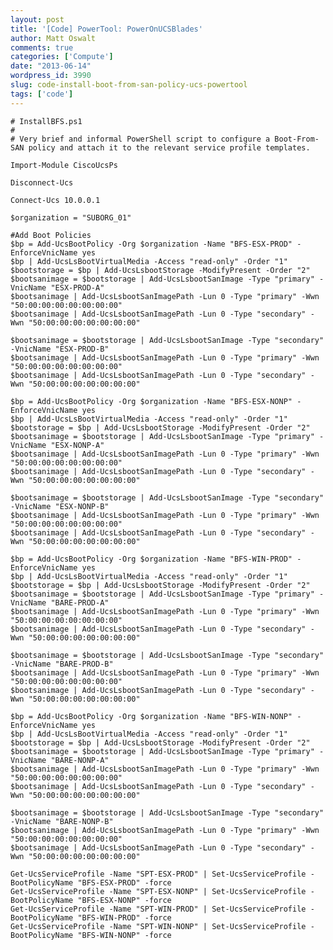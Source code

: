 ```yaml
---
layout: post
title: '[Code] PowerTool: PowerOnUCSBlades'
author: Matt Oswalt
comments: true
categories: ['Compute']
date: "2013-06-14"
wordpress_id: 3990
slug: code-install-boot-from-san-policy-ucs-powertool
tags: ['code']
---
```



    # InstallBFS.ps1
    #
    # Very brief and informal PowerShell script to configure a Boot-From-SAN policy and attach it to the relevant service profile templates.
     
    Import-Module CiscoUcsPs
     
    Disconnect-Ucs
     
    Connect-Ucs 10.0.0.1
     
    $organization = "SUBORG_01"
     
    #Add Boot Policies
    $bp = Add-UcsBootPolicy -Org $organization -Name "BFS-ESX-PROD" -EnforceVnicName yes
    $bp | Add-UcsLsBootVirtualMedia -Access "read-only" -Order "1"
    $bootstorage = $bp | Add-UcsLsbootStorage -ModifyPresent -Order "2"
    $bootsanimage = $bootstorage | Add-UcsLsbootSanImage -Type "primary" -VnicName "ESX-PROD-A"
    $bootsanimage | Add-UcsLsbootSanImagePath -Lun 0 -Type "primary" -Wwn "50:00:00:00:00:00:00:00"
    $bootsanimage | Add-UcsLsbootSanImagePath -Lun 0 -Type "secondary" -Wwn "50:00:00:00:00:00:00:00"
     
    $bootsanimage = $bootstorage | Add-UcsLsbootSanImage -Type "secondary" -VnicName "ESX-PROD-B"
    $bootsanimage | Add-UcsLsbootSanImagePath -Lun 0 -Type "primary" -Wwn "50:00:00:00:00:00:00:00"
    $bootsanimage | Add-UcsLsbootSanImagePath -Lun 0 -Type "secondary" -Wwn "50:00:00:00:00:00:00:00"
     
    $bp = Add-UcsBootPolicy -Org $organization -Name "BFS-ESX-NONP" -EnforceVnicName yes
    $bp | Add-UcsLsBootVirtualMedia -Access "read-only" -Order "1"
    $bootstorage = $bp | Add-UcsLsbootStorage -ModifyPresent -Order "2"
    $bootsanimage = $bootstorage | Add-UcsLsbootSanImage -Type "primary" -VnicName "ESX-NONP-A"
    $bootsanimage | Add-UcsLsbootSanImagePath -Lun 0 -Type "primary" -Wwn "50:00:00:00:00:00:00:00"
    $bootsanimage | Add-UcsLsbootSanImagePath -Lun 0 -Type "secondary" -Wwn "50:00:00:00:00:00:00:00"
     
    $bootsanimage = $bootstorage | Add-UcsLsbootSanImage -Type "secondary" -VnicName "ESX-NONP-B"
    $bootsanimage | Add-UcsLsbootSanImagePath -Lun 0 -Type "primary" -Wwn "50:00:00:00:00:00:00:00"
    $bootsanimage | Add-UcsLsbootSanImagePath -Lun 0 -Type "secondary" -Wwn "50:00:00:00:00:00:00:00"
     
    $bp = Add-UcsBootPolicy -Org $organization -Name "BFS-WIN-PROD" -EnforceVnicName yes
    $bp | Add-UcsLsBootVirtualMedia -Access "read-only" -Order "1"
    $bootstorage = $bp | Add-UcsLsbootStorage -ModifyPresent -Order "2"
    $bootsanimage = $bootstorage | Add-UcsLsbootSanImage -Type "primary" -VnicName "BARE-PROD-A"
    $bootsanimage | Add-UcsLsbootSanImagePath -Lun 0 -Type "primary" -Wwn "50:00:00:00:00:00:00:00"
    $bootsanimage | Add-UcsLsbootSanImagePath -Lun 0 -Type "secondary" -Wwn "50:00:00:00:00:00:00:00"
     
    $bootsanimage = $bootstorage | Add-UcsLsbootSanImage -Type "secondary" -VnicName "BARE-PROD-B"
    $bootsanimage | Add-UcsLsbootSanImagePath -Lun 0 -Type "primary" -Wwn "50:00:00:00:00:00:00:00"
    $bootsanimage | Add-UcsLsbootSanImagePath -Lun 0 -Type "secondary" -Wwn "50:00:00:00:00:00:00:00"
     
    $bp = Add-UcsBootPolicy -Org $organization -Name "BFS-WIN-NONP" -EnforceVnicName yes
    $bp | Add-UcsLsBootVirtualMedia -Access "read-only" -Order "1"
    $bootstorage = $bp | Add-UcsLsbootStorage -ModifyPresent -Order "2"
    $bootsanimage = $bootstorage | Add-UcsLsbootSanImage -Type "primary" -VnicName "BARE-NONP-A"
    $bootsanimage | Add-UcsLsbootSanImagePath -Lun 0 -Type "primary" -Wwn "50:00:00:00:00:00:00:00"
    $bootsanimage | Add-UcsLsbootSanImagePath -Lun 0 -Type "secondary" -Wwn "50:00:00:00:00:00:00:00"
     
    $bootsanimage = $bootstorage | Add-UcsLsbootSanImage -Type "secondary" -VnicName "BARE-NONP-B"
    $bootsanimage | Add-UcsLsbootSanImagePath -Lun 0 -Type "primary" -Wwn "50:00:00:00:00:00:00:00"
    $bootsanimage | Add-UcsLsbootSanImagePath -Lun 0 -Type "secondary" -Wwn "50:00:00:00:00:00:00:00"
     
    Get-UcsServiceProfile -Name "SPT-ESX-PROD" | Set-UcsServiceProfile -BootPolicyName "BFS-ESX-PROD" -force
    Get-UcsServiceProfile -Name "SPT-ESX-NONP" | Set-UcsServiceProfile -BootPolicyName "BFS-ESX-NONP" -force
    Get-UcsServiceProfile -Name "SPT-WIN-PROD" | Set-UcsServiceProfile -BootPolicyName "BFS-WIN-PROD" -force
    Get-UcsServiceProfile -Name "SPT-WIN-NONP" | Set-UcsServiceProfile -BootPolicyName "BFS-WIN-NONP" -force